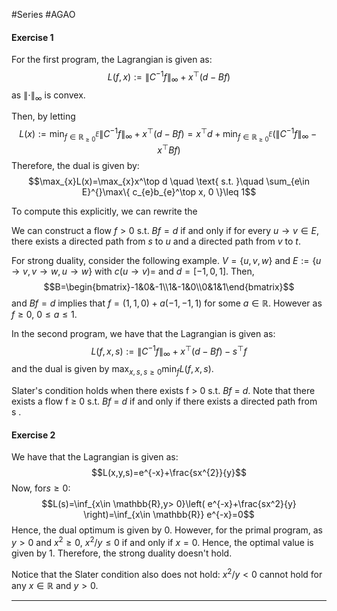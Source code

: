 #Series #AGAO 

#### Exercise 1
For the first program, the Lagrangian is given as: $$L(f,x):=\left\| C^{-1}f \right\| _{\infty}+x^\top(d-Bf)$$as $\left\| \cdot \right\|_{\infty}$ is convex. 

Then, by letting $$L(x):= \min_{f\in \mathbb{R}^E_{\geq 0}}\left\| C^{-1}f \right\| _{\infty}+x^\top(d-Bf)=x^\top d+\min_{f\in \mathbb{R}^E_{\geq 0}}(\left\| C^{-1}f \right\| _{\infty}-x^\top B f)$$Therefore, the dual is given by: $$\max_{x}L(x)=\max_{x}x^\top d \quad \text{ s.t. }\quad \sum_{e\in E}^{}\max\{ c_{e}b_{e}^\top x, 0 \}\leq 1$$

To compute this explicitly, we can rewrite the 

We can construct a flow $f>0$ s.t. $Bf=d$ if and only if for every $u\to v\in E$, there exists a directed path from $s$ to $u$ and a directed path from $v$ to $t$.

For strong duality, consider the following example. $V=\{ u,v,w \}$ and $E:=\{  u\to v , v\to w, u\to w \}$ with $c(u\to v)=$ and $d=[-1,0,1]$. Then, $$B=\begin{bmatrix}-1&0&-1\\1&-1&0\\0&1&1\end{bmatrix}$$and $Bf=d$ implies that $f=(1,1,0)+a(-1,-1,1)$ for some $a\in \mathbb{R}$. However as $f\geq 0$, $0\leq a\leq 1$.

In the second program, we have that the Lagrangian is given as: $$L(f,x,s):=\left\| C^{-1}f \right\| _{\infty}+x^\top(d-Bf)-s^\top f$$and the dual is given by $\max_{x,s,s\geq 0}\min_{f} L(f,x,s)$. 

Slater's condition holds when there exists f > 0 s.t. _Bf_ = _d_. Note that there exists a flow f ≥ 0 s.t. _Bf_ = _d_ if and only if there exists a directed path from s .


#### Exercise 2
We have that the Lagrangian is given as: $$L(x,y,s)=e^{-x}+\frac{sx^{2}}{y}$$Now, for$s\geq0$:  $$L(s)=\inf_{x\in \mathbb{R},y> 0}\left( e^{-x}+\frac{sx^2}{y} \right)=\inf_{x\in \mathbb{R}} e^{-x}=0$$Hence, the dual optimum is given by $0$. However, for the primal program, as $y> 0$ and $x^{2}\geq 0$, $x^{2} / y\leq 0$ if and only if $x=0$. Hence, the optimal value is given by $1$. Therefore, the strong duality doesn't hold. 

Notice that the Slater condition also does not hold: $x^2 / y <0$ cannot hold for any $x\in \mathbb{R}$ and $y> 0$. 

---


